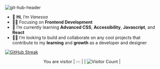 ![git-hub-header](https://github.com/vanessa-ayer/vanessa-ayer/assets/135392710/3caed7fb-260f-4d78-8f02-d3ac5ee26990)


- 👋 **Hi**, I’m *Vanessa*
- 👩‍💻 Focusing on **Frontend Development** 
- 🌱 I’m currently learning **Advanced CSS**, **Accessibility**, **Javascript**, and **React** 
- 🤜🤛 I’m looking to build and collaborate on any cool projects that contribute to my **learning** and **growth** as a developer and designer

[![GitHub Streak](https://github-readme-streak-stats.herokuapp.com?user=vanessa-ayer&theme=github-dark-blue&hide_border=true&border_radius=8&date_format=%5BY%20%5DM%20j&mode=weekly&card_width=1020)](https://git.io/streak-stats)

<div align="center">


You are visitor 
| :-: | 
| ![Visitor Count](https://profile-counter.glitch.me/{vanessa-ayer}/count.svg) | 

</div>
<!---
vanessa-ayer/vanessa-ayer is a ✨ special ✨ repository because its `README.md` (this file) appears on your GitHub profile.
You can click the Preview link to take a look at your changes.
--->
